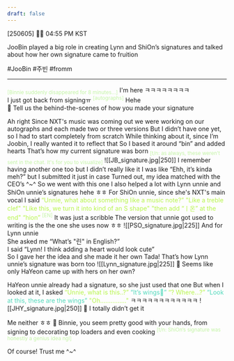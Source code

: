 ```yaml
---
draft: false
---
```

[250605] 🐣💭 04:55 PM KST

JooBin played a big role in creating Lynn and ShiOn’s signatures and talked about how her own signature came to fruition

#JooBin #주빈 #fromm
___
 
<sub><font color="#c3f4a5"> [Binnie suddenly disappeared for 8 minutes...]</font></sub>
I'm here
ㅋㅋㅋㅋㅋㅋㅋㅋ  
I just got back from signingㅠ <sup><font color="#c3f4a5">[autographs]</font></sup>
Hehe  
🫧 Tell us the behind-the-scenes of how you made your signature

Ah right 
Since NXT's music was coming out
we were working on our autographs and each made two or three versions
But I didn’t have one yet, so I had to start completely from scratch
While thinking about it, since I’m Joobin,  I really wanted it to reflect that
So I based it around “bin” and added hearts
That’s how my current signature was born
<sub><font color="#c3f4a5">[t/n: as always, these weren’t sent in the chat. It's for you to visualize]</font></sub>
![[JB_signature.jpg|250]] 
I remember having another one too but I didn’t really like it
I was like “Ehh, it’s kinda meh?” but I submitted it just in case 
Turned out, my idea matched with the CEO’s ^~^
So we went with this one
I also helped a lot with Lynn unnie and ShiOn unnie’s signatures hehe
ㅎㅎ
For ShiOn unnie, since she's NXT's main vocal 
I said <font color="#b7f54c">“Unnie, what about something like a music note?” </font> 
<font color="#b7f54c">"Like a treble clef"  </font>
<font color="#b7f54c">"Like this, we turn it into kind of an S shape"</font>
<font color="#b7f54c">"then add “ㅣ온” at the end" </font>
<font color="#b7f54c">“hion”</font> <sup><font color="#c3f4a5">[EN]</font></sup>
It was just a scribble
The version that unnie got used to writing is the the one she uses now 
ㅎㅎ
![[PSO_signature.jpg|225]]
And for Lynn unnie  
She asked me “What’s "린" in English?”  
I said “Lynn! I think adding a heart would look cute”  
So I gave her the idea and she made it her own
Tada! That’s how Lynn unnie’s signature was born too
![[Lynn_signature.jpg|225]]
🫧 Seems like only HaYeon came up with hers on her own?

HaYeon unnie already had a signature, so she just used that one
But when I looked at it, I asked
<font color="#b7f54c">“Unnie, what is this..?”  </font>
<font color="#53d9bc">“It’s wings🪽”   </font>
<font color="#b7f54c">“? Where…?”  </font>
<font color="#53d9bc">“Look at this, these are the wings” </font> 
<font color="#b7f54c">"Oh……………" </font>
ㅋㅋㅋㅋㅋㅋㅋㅋㅋㅋㅋㅋ
![[JHY_signature.jpg|250]]
🫧 I totally didn’t get it  

Me neither ㅎㅎ
🫧 Binnie, you seem pretty good with your hands, from signing to decorating top loaders and even cooking <sup><font color="#c3f4a5">[t/n: ShiOn’s signature was honestly a genius idea ngl]</font></sup>

Of course! Trust me ^~^